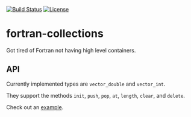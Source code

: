 [![Build Status](https://travis-ci.org/bast/fortran-collections.svg?branch=master)](https://travis-ci.org/bast/fortran-collections/builds)
[![License](https://img.shields.io/badge/license-%20BSD--3-blue.svg)](../master/LICENSE)


# fortran-collections

Got tired of Fortran not having high level containers.


## API

Currently implemented types are `vector_double` and `vector_int`.

They support the methods
`init`,
`push`,
`pop`,
`at`,
`length`,
`clear`, and
`delete`.

Check out an [example](../master/test/test.f90).
